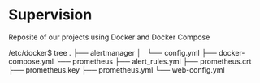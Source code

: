 # Supervision
Reposite of our projects using Docker and Docker Compose

/etc/docker$ tree
.
├── alertmanager
│   └── config.yml
├── docker-compose.yml
└── prometheus
    ├── alert_rules.yml
    ├── prometheus.crt
    ├── prometheus.key
    ├── prometheus.yml
    └── web-config.yml
